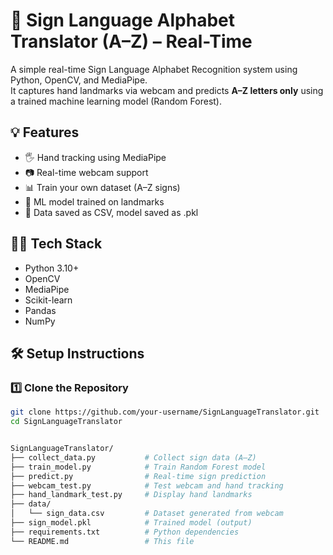 # 🤟 Sign Language Alphabet Translator (A–Z) – Real-Time

A simple real-time Sign Language Alphabet Recognition system using Python, OpenCV, and MediaPipe.  
It captures hand landmarks via webcam and predicts **A–Z letters only** using a trained machine learning model (Random Forest).

## 💡 Features

- 🖐️ Hand tracking using MediaPipe
- 📷 Real-time webcam support
- 📊 Train your own dataset (A–Z signs)
- 🧠 ML model trained on landmarks
- 💾 Data saved as CSV, model saved as .pkl


## 🧑‍💻 Tech Stack

- Python 3.10+
- OpenCV
- MediaPipe
- Scikit-learn
- Pandas
- NumPy


## 🛠️ Setup Instructions

### 1️⃣ Clone the Repository

```bash
git clone https://github.com/your-username/SignLanguageTranslator.git
cd SignLanguageTranslator


SignLanguageTranslator/
├── collect_data.py           # Collect sign data (A–Z)
├── train_model.py            # Train Random Forest model
├── predict.py                # Real-time sign prediction
├── webcam_test.py            # Test webcam and hand tracking
├── hand_landmark_test.py     # Display hand landmarks
├── data/
│   └── sign_data.csv         # Dataset generated from webcam
├── sign_model.pkl            # Trained model (output)
├── requirements.txt          # Python dependencies
└── README.md                 # This file

